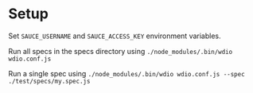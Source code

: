 # Setup

Set `SAUCE_USERNAME` and `SAUCE_ACCESS_KEY` environment variables.

Run all specs in the specs directory using `./node_modules/.bin/wdio wdio.conf.js`

Run a single spec using `./node_modules/.bin/wdio wdio.conf.js --spec ./test/specs/my.spec.js`

